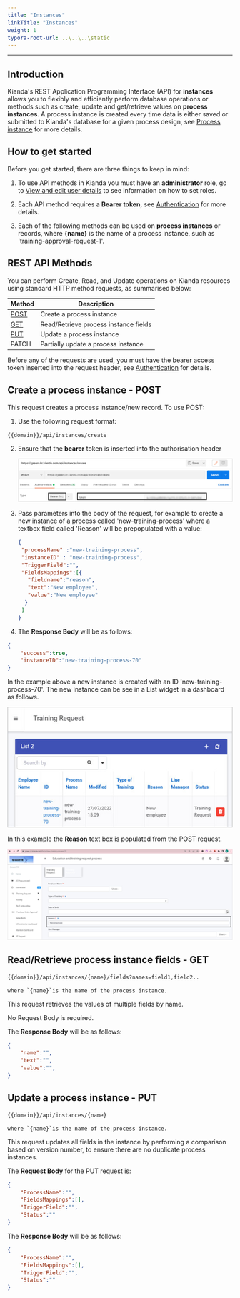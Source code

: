 ```yaml
---
title: "Instances"
linkTitle: "Instances"
weight: 1
typora-root-url: ..\..\..\static
---
```


---
Introduction
---

Kianda's REST Application Programming Interface (API) for **instances** allows you to flexibly and efficiently perform database operations or methods such as create, update and get/retrieve values on **process instances**. A process instance is created every time data is either saved or submitted to Kianda's database for a given process design, see [Process instance](/platform/application-designer/process/process-instance/) for more details.



## How to get started

Before you get started, there are three things to keep in mind:

1. To use API methods in Kianda you must have an **administrator** role, go to [View and edit user details](/platform/administration/users/) to see information on how to set roles.

2. Each API method requires a **Bearer token**, see [Authentication](/apis/authentication/) for more details.

3. Each of the following methods can be used on **process instances** or records, where **{name}** is the name of a process instance, such as 'training-approval-request-1'.

   


## REST API Methods
You can perform Create, Read, and Update operations on Kianda resources using standard HTTP method requests, as summarised below:

| Method                                       | Description                           |
| -------------------------------------------- | ------------------------------------- |
| [POST](#create-a-process-instance-post)      | Create a process instance             |
| [GET](#read/retrieve-a-process-instance-get) | Read/Retrieve process instance fields |
| [PUT](#update-a-process-instance-put)        | Update a process instance             |
| PATCH                                        | Partially update a process instance   |

Before any of the requests are used, you must have the bearer access token inserted into the request header, see [Authentication](/apis/authentication/) for details.



## Create a process instance - POST

This request creates a process instance/new record. To use POST:

1. Use the following request format:

```
{{domain}}/api/instances/create
```

2. Ensure that the **bearer** token is inserted into the authorisation header

   ![Create instance example](/images/create-instance.jpg)

3. Pass parameters into the body of the request, for example to create a new instance of a process called 'new-training-process' where a textbox field called 'Reason' will be prepopulated with a value:

   ```json
   {
    "processName" :"new-training-process",
    "instanceID" : "new-training-process",
    "TriggerField":"",
    "FieldsMappings":[{
      "fieldname":"reason",
      "text":"New employee",
      "value":"New employee"
     }
    ]
   }
   ```

4. The **Response Body** will be as follows:

```json
{
	"success":true,
	"instanceID":"new-training-process-70"
}
```

In the example above a new instance is created with an ID 'new-training-process-70'. The new instance can be see in a List widget in a dashboard as follows.

![New instance example using Instance API](/images/instance-api-example.jpg)

In this example the **Reason** text box is populated from the POST request.

![New training process instance with field populated](/images/new-training-process-70.jpg)



## Read/Retrieve process instance fields - GET

```
{{domain}}/api/instances/{name}/fields?names=field1,field2..
```

	where `{name}`is the name of the process instance.

This request retrieves the values of multiple fields by name.

No Request Body is required.

The **Response Body** will be as follows:

```json
{
	"name":"",
	"text":"",
	"value":"",
}
```



## Update a process instance - PUT

```
{{domain}}/api/instances/{name}
```

	where `{name}`is the name of the process instance.

This request updates all fields in the instance by performing a comparison based on version number, to ensure there are no duplicate process instances.

The **Request Body** for the PUT request is:

```json
{
	"ProcessName":"",
	"FieldsMappings":[],
	"TriggerField":"",
	"Status":""
}
```

The **Response Body** will be as follows:

```json
{
	"ProcessName":"",
	"FieldsMappings":[],
	"TriggerField":"",
	"Status":""
}
```








